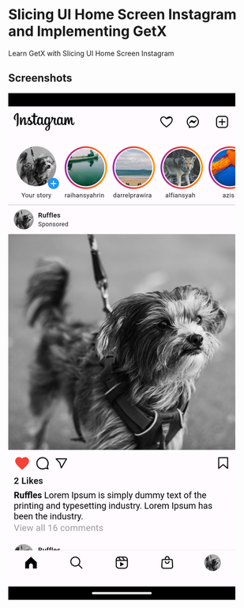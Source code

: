 
# Slicing UI Home Screen Instagram and Implementing GetX

Learn GetX with Slicing UI Home Screen Instagram


## Screenshots


![Alt text](/assets/screenshot.png?raw=true "Screenshoot")
